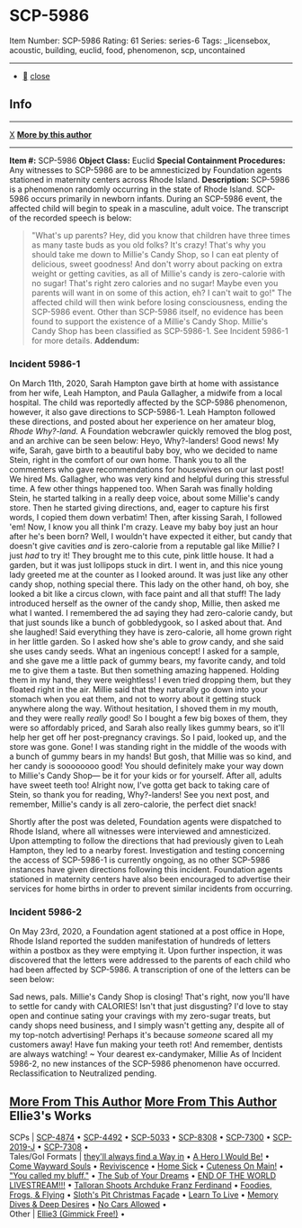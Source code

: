 # SCP-5986
Item Number: SCP-5986
Rating: 61
Series: series-6
Tags: _licensebox, acoustic, building, euclid, food, phenomenon, scp, uncontained

---

  * [](javascript:;)
[close](javascript:;)
## Info
* * *
[X](javascript:;)
**[More by this author](/ellie3-gimmick-free)**
* * *

**Item #:** SCP-5986
**Object Class:** Euclid
**Special Containment Procedures:** Any witnesses to SCP-5986 are to be amnesticized by Foundation agents stationed in maternity centers across Rhode Island.
**Description:** SCP-5986 is a phenomenon randomly occurring in the state of Rhode Island. SCP-5986 occurs primarily in newborn infants. During an SCP-5986 event, the affected child will begin to speak in a masculine, adult voice. The transcript of the recorded speech is below:
> "What's up parents? Hey, did you know that children have three times as many taste buds as you old folks? It's crazy! That's why you should take me down to Millie's Candy Shop, so I can eat plenty of delicious, sweet goodness! And don't worry about packing on extra weight or getting cavities, as all of Millie's candy is zero-calorie with no sugar! That's right zero calories and no sugar! Maybe even you parents will want in on some of this action, eh? I can't wait to go!"
The affected child will then wink before losing consciousness, ending the SCP-5986 event.
Other than SCP-5986 itself, no evidence has been found to support the existence of a Millie's Candy Shop. Millie's Candy Shop has been classified as SCP-5986-1. See Incident 5986-1 for more details.
**Addendum:**
### Incident 5986-1
  
On March 11th, 2020, Sarah Hampton gave birth at home with assistance from her wife, Leah Hampton, and Paula Gallagher, a midwife from a local hospital. 
The child was reportedly affected by the SCP-5986 phenomenon, however, it also gave directions to SCP-5986-1. Leah Hampton followed these directions, and posted about her experience on her amateur blog, _Rhode Why?-land._ A Foundation webcrawler quickly removed the blog post, and an archive can be seen below:
Heyo, Why?-landers! Good news! My wife, Sarah, gave birth to a beautiful baby boy, who we decided to name Stein, right in the comfort of our own home. Thank you to all the commenters who gave recommendations for housewives on our last post! We hired Ms. Gallagher, who was very kind and helpful during this stressful time.
A few other things happened too. When Sarah was finally holding Stein, he started talking in a really deep voice, about some Millie's candy store. Then he started giving directions, and, eager to capture his first words, I copied them down verbatim! Then, after kissing Sarah, I followed 'em! Now, I know you all think I'm crazy. Leave my baby boy just an hour after he's been born? Well, I wouldn't have expected it either, but candy that doesn't give cavities _and_ is zero-calorie from a reputable gal like Millie? I just _had_ to try it!
They brought me to this cute, pink little house. It had a garden, but it was just lollipops stuck in dirt. I went in, and this nice young lady greeted me at the counter as I looked around. It was just like any other candy shop, nothing special there. This lady on the other hand, oh boy, she looked a bit like a circus clown, with face paint and all that stuff!
The lady introduced herself as the owner of the candy shop, Millie, then asked me what I wanted. I remembered the ad saying they had zero-calorie candy, but that just sounds like a bunch of gobbledygook, so I asked about that. And she laughed! Said everything they have is zero-calorie, all home grown right in her little garden. So I asked how she's able to _grow_ candy, and she said she uses candy seeds. What an ingenious concept!
I asked for a sample, and she gave me a little pack of gummy bears, my favorite candy, and told me to give them a taste. But then something amazing happened. Holding them in my hand, they were weightless! I even tried dropping them, but they floated right in the air. Millie said that they naturally go down into your stomach when you eat them, and not to worry about it getting stuck anywhere along the way. Without hesitation, I shoved them in my mouth, and they were really _really_ good! So I bought a few big boxes of them, they were so affordably priced, and Sarah also really likes gummy bears, so it'll help her get off her post-pregnancy cravings.
So I paid, looked up, and the store was gone. Gone! I was standing right in the middle of the woods with a bunch of gummy bears in my hands! But gosh, that Millie was so kind, and her candy is soooooooo good! You should definitely make your way down to Millie's Candy Shop— be it for your kids or for yourself. After all, adults have sweet teeth too!
Alright now, I've gotta get back to taking care of Stein, so thank you for reading, Why?-landers! See you next post, and remember, Millie's candy is all zero-calorie, the perfect diet snack!
  
Shortly after the post was deleted, Foundation agents were dispatched to Rhode Island, where all witnesses were interviewed and amnesticized. Upon attempting to follow the directions that had previously given to Leah Hampton, they led to a nearby forest. 
Investigation and testing concerning the access of SCP-5986-1 is currently ongoing, as no other SCP-5986 instances have given directions following this incident. Foundation agents stationed in maternity centers have also been encouraged to advertise their services for home births in order to prevent similar incidents from occurring.
### Incident 5986-2
  
On May 23rd, 2020, a Foundation agent stationed at a post office in Hope, Rhode Island reported the sudden manifestation of hundreds of letters within a postbox as they were emptying it. Upon further inspection, it was discovered that the letters were addressed to the parents of each child who had been affected by SCP-5986. A transcription of one of the letters can be seen below:  
  

Sad news, pals. Millie's Candy Shop is closing!
That's right, now you'll have to settle for candy with CALORIES! Isn't that just disgusting?
I'd love to stay open and continue sating your cravings with my zero-sugar treats, but candy shops need business, and I simply wasn't getting any, despite all of my top-notch advertising! Perhaps it's because _someone_ scared all my customers away!
Have fun making your teeth rot! And remember, dentists are always watching!
~ Your dearest ex-candymaker, Millie
As of Incident 5986-2, no new instances of the SCP-5986 phenomenon have occurred. Reclassification to Neutralized pending.
  

[More From This Author](javascript:;)
[More From This Author](javascript:;)
Ellie3's Works  
---  
SCPs |  [SCP-4874](/scp-4874) • [SCP-4492](/scp-4492) • [SCP-5033](/scp-5033) • [SCP-8308](/scp-8308) • [SCP-7300](/scp-7300) • [SCP-2019-J](/scp-2019-j) • [SCP-7308](/scp-7308) •  
Tales/GoI Formats |  [they'll always find a Way in](/they-ll-always-find-a-way-in) • [A Hero I Would Be!](/a-hero-i-would-be) • [Come Wayward Souls](/come-wayward-souls) • [Reviviscence](/reviviscence) • [Home Sick](/home-sick) • [Cuteness On Main!](/cuteness-on-main) • ["You called my bluff."](/i-love-you-too-much) • [The Sub of Your Dreams](/the-sub-of-your-beep) • [END OF THE WORLD LIVESTREAM!!!](/end-of-the-world-livestream) • [Talloran Shoots Archduke Franz Ferdinand](/talloran-shoots-archduke-franz-ferdinand) • [Foodies, Frogs, & Flying](/foodies-frogs-flying) • [Sloth's Pit Christmas Façade](/sloths-pit-chrimmas) • [Learn To Live](/learn-to-live) • [Memory Dives & Deep Desires](/memory-dives-deep-desires) • [No Cars Allowed](/no-cars-allowed) •  
Other |  [Ellie3 (Gimmick Free!)](/ellie3-gimmick-free) •  
  